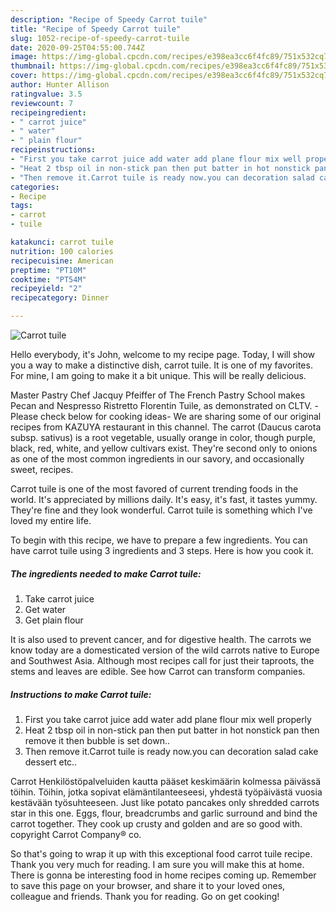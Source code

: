 ```yaml
---
description: "Recipe of Speedy Carrot tuile"
title: "Recipe of Speedy Carrot tuile"
slug: 1052-recipe-of-speedy-carrot-tuile
date: 2020-09-25T04:55:00.744Z
image: https://img-global.cpcdn.com/recipes/e398ea3cc6f4fc89/751x532cq70/carrot-tuile-recipe-main-photo.jpg
thumbnail: https://img-global.cpcdn.com/recipes/e398ea3cc6f4fc89/751x532cq70/carrot-tuile-recipe-main-photo.jpg
cover: https://img-global.cpcdn.com/recipes/e398ea3cc6f4fc89/751x532cq70/carrot-tuile-recipe-main-photo.jpg
author: Hunter Allison
ratingvalue: 3.5
reviewcount: 7
recipeingredient:
- " carrot juice"
- " water"
- " plain flour"
recipeinstructions:
- "First you take carrot juice add water add plane flour mix well properly"
- "Heat 2 tbsp oil in non-stick pan then put batter in hot nonstick pan then remove it then bubble is set down.."
- "Then remove it.Carrot tuile is ready now.you can decoration salad cake dessert etc.."
categories:
- Recipe
tags:
- carrot
- tuile

katakunci: carrot tuile 
nutrition: 100 calories
recipecuisine: American
preptime: "PT10M"
cooktime: "PT54M"
recipeyield: "2"
recipecategory: Dinner

---
```



![Carrot tuile](https://img-global.cpcdn.com/recipes/e398ea3cc6f4fc89/751x532cq70/carrot-tuile-recipe-main-photo.jpg)

Hello everybody, it's John, welcome to my recipe page. Today, I will show you a way to make a distinctive dish, carrot tuile. It is one of my favorites. For mine, I am going to make it a bit unique. This will be really delicious.

Master Pastry Chef Jacquy Pfeiffer of The French Pastry School makes Pecan and Nespresso Ristretto Florentin Tuile, as demonstrated on CLTV. -Please check below for cooking ideas- We are sharing some of our original recipes from KAZUYA restaurant in this channel. The carrot (Daucus carota subsp. sativus) is a root vegetable, usually orange in color, though purple, black, red, white, and yellow cultivars exist. They&#39;re second only to onions as one of the most common ingredients in our savory, and occasionally sweet, recipes.

Carrot tuile is one of the most favored of current trending foods in the world. It's appreciated by millions daily. It's easy, it's fast, it tastes yummy. They're fine and they look wonderful. Carrot tuile is something which I've loved my entire life.


To begin with this recipe, we have to prepare a few ingredients. You can have carrot tuile using 3 ingredients and 3 steps. Here is how you cook it.

<!--inarticleads1-->

##### The ingredients needed to make Carrot tuile:

1. Take  carrot juice
1. Get  water
1. Get  plain flour


It is also used to prevent cancer, and for digestive health. The carrots we know today are a domesticated version of the wild carrots native to Europe and Southwest Asia. Although most recipes call for just their taproots, the stems and leaves are edible. See how Carrot can transform companies. 

<!--inarticleads2-->

##### Instructions to make Carrot tuile:

1. First you take carrot juice add water add plane flour mix well properly
1. Heat 2 tbsp oil in non-stick pan then put batter in hot nonstick pan then remove it then bubble is set down..
1. Then remove it.Carrot tuile is ready now.you can decoration salad cake dessert etc..


Carrot Henkilöstöpalveluiden kautta pääset keskimäärin kolmessa päivässä töihin. Töihin, jotka sopivat elämäntilanteeseesi, yhdestä työpäivästä vuosia kestävään työsuhteeseen. Just like potato pancakes only shredded carrots star in this one. Eggs, flour, breadcrumbs and garlic surround and bind the carrot together. They cook up crusty and golden and are so good with. copyright Carrot Company® co. 

So that's going to wrap it up with this exceptional food carrot tuile recipe. Thank you very much for reading. I am sure you will make this at home. There is gonna be interesting food in home recipes coming up. Remember to save this page on your browser, and share it to your loved ones, colleague and friends. Thank you for reading. Go on get cooking!
